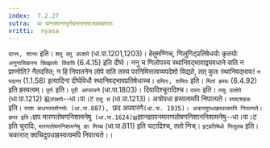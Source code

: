 ```yaml
---
index:  7.2.27
sutra:  वा दान्तशान्तपूर्णदस्तस्पष्टच्छन्नज्ञप्ताः
vritti:  nyasa
---
```


`दान्तः, शान्तः` इति। `शमु दमु उपशमे` (धा.पा.1201,1203)। हेतुमण्णिच्, णिलुगिट्प्रतिषेधयोः कृतयोः `अनुनासिकस्य क्विझलोः क्ङिति` (6.4.15) इति दीर्घः। ननु च णिलोपस्य स्थानिवद्भावाद्व्यवधाने सति न प्राप्नोति? नैतदस्ति; न हि निपातनेन लोपे सति तस्य परनिमित्तत्वव्यपदेशो विद्यते, तत् कुतः स्थानिवद्भावः! `न पदान्त` (1.1.58) इत्यादिना दीर्घविधौ स्थानिवद्भावप्रतिषेधाच्च। `दमितः, शमितः` इति। `मितां ह्रस्वः` (6.4.92) इति ह्रस्वत्वम्। `पूर्णः` इति। `पूरी आप्यायने` (धा.पा.1803)। दिवादिश्चुरादिश्च। `दस्तः` इति। `तसु उत्क्षेपे` (धा.पा.1212) झ्र्`उपक्षये`--धा।पा।ट `दसु च` (धा.पा.1213)। अत्रोपधा ह्रस्वत्वमपि निपात्यते। `स्पष्टश्छन्नः` इति। `स्पश बाधनस्पर्शनयोः (धा.पा.887), `छद अपवारणे` (धा.पा. 1935)। अत्रापयुपधाह्रस्वत्वमपि निपात्यते। ज्ञप्त इति। `ज्ञप मारणतोषणनिशामनेषु` (धा.पा.1624)झ्र्`ज्ञानज्ञापनमारणतोषणनिशाननिशामनेषु--धा।पा।ट इति चुरादिः, `मारणतोषणनिशामनेषु ज्ञा मिच्च` (धा.पा.811) इति घटादिश्च, ततो णिच्। `इट्प्रतिषेधो णिलुक्च` इति। चकारात् क्वचिदुपधाह्रस्वत्वमपि निपात्यते।।

